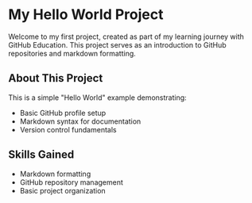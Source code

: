 # My Hello World Project  

Welcome to my first project, created as part of my learning journey with GitHub Education. This project serves as an introduction to GitHub repositories and markdown formatting.  

## About This Project  

This is a simple "Hello World" example demonstrating:  
- Basic GitHub profile setup  
- Markdown syntax for documentation  
- Version control fundamentals  

## Skills Gained  
- Markdown formatting  
- GitHub repository management  
- Basic project organization  
